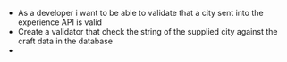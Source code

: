 

 - As a developer i want to be able to validate that a city sent into the experience API is valid
 - Create a validator that check the string of the supplied city against the craft data in the database
 - 